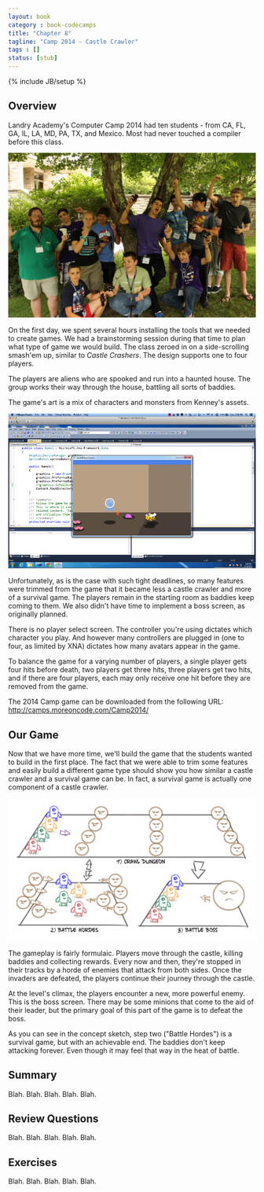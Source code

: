 ```yaml
---
layout: book
category : book-codecamps
title: "Chapter 8"
tagline: "Camp 2014 - Castle Crawler"
tags : []
status: [stub]
---
```

{% include JB/setup %}

## Overview

Landry Academy's Computer Camp 2014 had ten students - from CA, FL, GA, IL, LA, MD, PA, TX, and Mexico. Most had never touched a compiler before this class.

![The 2014 Campers](images/camp2014students.jpg)

On the first day, we spent several hours installing the tools that we needed to create games. We had a brainstorming session during that time to plan what type of game we would build. The class zeroed in on a side-scrolling smash'em up, similar to _Castle Crashers_. The design supports one to four players.

The players are aliens who are spooked and run into a haunted house. The group works their way through the house, battling all sorts of baddies.

The game's art is a mix of characters and monsters from Kenney's assets.

![The 2014 Camp's Game](images/camp2014game.png)

Unfortunately, as is the case with such tight deadlines, so many features were trimmed from the game that it became less a castle crawler and more of a survival game. The players remain in the starting room as baddies keep coming to them. We also didn't have time to implement a boss screen, as originally planned.

There is no player select screen. The controller you're using dictates which character you play. And however many controllers are plugged in (one to four, as limited by XNA) dictates how many avatars appear in the game.

To balance the game for a varying number of players, a single player gets four hits before death, two players get three hits, three players get two hits, and if there are four players, each may only receive one hit before they are removed from the game.

The 2014 Camp game can be downloaded from the following URL:    
http://camps.moreoncode.com/Camp2014/

## Our Game

Now that we have more time, we'll build the game that the students wanted to build in the first place. The fact that we were able to trim some features and easily build a different game type should show you how similar a castle crawler and a survival game can be. In fact, a survival game is actually one component of a castle crawler.

![The parts of a castle crawler.](images/figure08-01_DungeonCrawlerConcept.png)

The gameplay is fairly formulaic. Players move through the castle, killing baddies and collecting rewards. Every now and then, they're stopped in their tracks by a horde of enemies that attack from both sides. Once the invaders are defeated, the players continue their journey through the castle.

At the level's climax, the players encounter a new, more powerful enemy. This is the boss screen. There may be some minions that come to the aid of their leader, but the primary goal of this part of the game is to defeat the boss.

As you can see in the concept sketch, step two ("Battle Hordes") is a survival game, but with an achievable end. The baddies don't keep attacking forever. Even though it may feel that way in the heat of battle.

## Summary

Blah. Blah. Blah. Blah. Blah.

## Review Questions

Blah. Blah. Blah. Blah. Blah.

## Exercises

Blah. Blah. Blah. Blah. Blah.

